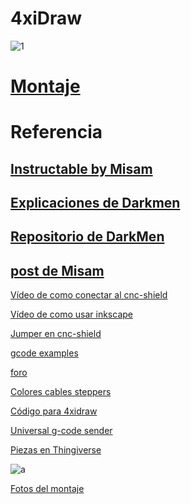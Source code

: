 # 4xiDraw

![1](https://lh3.googleusercontent.com/fv-le8mbq7lKM1UrIRooszJqL60xBtgB2oBdc18J4TYAbejWxY2wVb2bRBBjXi9SSuzRpFM7RKCEYquLdotXgQV45mM2D86RGg2GfrnrDOdK81TSDSqTZWGcXM5tIOQvkxRjb378VnhTsSOrRpLhTmnQp1Y0Vynum5CVU-_S6Mgq9vj0K1pl-P3z1uSc58UMJptEaxDxQDhDbWcORz2JAFeYj5JBzJy014rbKu6GNlhlwhb1nqOFsVFqemdNAT0piTsaGT3MGAArXQlWblvF3kRyzVaBqAdAo6Q6FRDJ1q_LJr6TzMVmgegVUff5gIbUNpO3DChS3nxSXcCPPANn4ePv2G1OMTnxwhId4lBaNfPe707QLZv_4NZd7hVSTEwQZHL7kWYqha99h3SUwkLk3seG9WUnoZXOFYZQQPk-lN_fc9WXbJJGmHaCzWeLMYEmzZtEVcR75CDhNe8z_D5IBlBhSXhX73UFkNV-nfRFrQ9wAutjtU53CFhiNJR3nHg1cwGfiFhO-uyzuNtRkmMx_FYMRQW5qzorba3d5bb0ILd0i9oX8ga_e4qNibCAIrkhE9PUROyvRwNyOKbUAW5h1_Y_0OWYKfRi=w1215-h911-no)


# [Montaje](https://photos.google.com/album/AF1QipMpuKGNK50ZgoqmpRSFTzsjsp7KnJX0TjjPDpEc)



# Referencia

## [Instructable by Misam](http://www.instructables.com/id/4xiDraw/)
## [Explicaciones de Darkmen](https://devnull.wordpress.com/2016/05/09/4xidraw/)
## [Repositorio de DarkMen](https://github.com/darkomen/4xiDraw)
## [post de Misam](https://fightpc.blogspot.com.es/2016/04/4xidraw-another-pen-plotter.html)

[Vídeo de como conectar al cnc-shield](https://www.youtube.com/watch?v=384LNaQAZts)

[Vídeo de como usar inkscape](https://www.youtube.com/watch?v=oRxnKMXUYaA   )

[Jumper en cnc-shield](http://blog.protoneer.co.nz/arduino-cnc-shield-v3-00-assembly-guide/#Jumpers)

[gcode examples](https://github.com/grbl/grbl/wiki/G-Code-Examples)

[foro](https://groups.google.com/forum/#!topic/asrob-uc3m-impresoras-3d/uQ5Ymh_7IAg%5B1-25%5D)

[Colores cables steppers](http://www.phidgets.com/images/3300_0_4wire.jpg)

[Código para 4xidraw](https://github.com/misan/grbl-servo)

[Universal g-code sender](https://github.com/javacasm/Universal-G-Code-Sender)

[Piezas en Thingiverse](http://www.thingiverse.com/thing:1444216)

![a](https://lh3.googleusercontent.com/dDyUu7lq2Vr8IDM9y8xrnxjL2y4BavQiznaiKdvyLd64yRRdhktaO4mxsZXZ3QoVnrcBfEWqRxil1d6G3DuiCYELjF4py9uEoHr-jcRWJjUdQs-pvfw9uknFFCLomxOKUzKWO7XeqFts9LCKLQ6UYnWeWBGcdH_2KYNvK9nUWcN5YQmO-_jSMn9YzoSiUGFjdMKu1ULHfg3vxfZQpaClkOAMQYe6lyPjv4Vt_Cxq-KQjtylZdP8qBQKQg4e6AiEv_FxFvzUym3oGR52_SBcO6p0hzDIr8fzlbFkPu-7X1fzRvkZMFuYoSt2oFVSjVgApbhL63hPrACopgfBCdM5FtJnmpc1RXStJv7zxE3dl6RjArPCkxKuaYjuuNRzR0wGUDgxDFHXntlaqmvRIZpAPnSN2PXMZsz3JdaJ78qn2PgblOFvQSP8SvPiWN2HQEF4AZn1EXTFI0Si2LlY1Uv4zEB2UFDNaSa5x-xEaARlLt6kI08sQ26JS9j0kO_GhzSVqiBbfzP1LR-hL80IinMx0j5f-eGczNf329Txgp79SZJX5oBlEmlmwks2jh_uWK3HU9RZyhiuBwAfi5GPRvOOYmzkMMfuUcJrflxRH6L3oazKNuM6mKg=w664-h885-no)

[Fotos del montaje](https://photos.google.com/share/AF1QipPmhs9QwKJg9ZZFISuoiDeCxDCpZwEF3l_ClW2qruRP0d_RrqQoL4O6_lX_GFpglA?key=VVhnS3c2RjEwVW1DZGc5U2wzTS1TWm5OWkNCZlJn)
